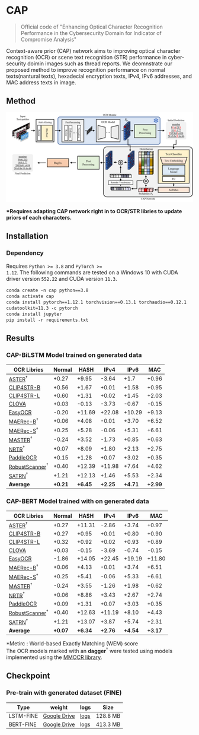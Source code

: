 # CAP
> Official code of "Enhancing Optical Character Recognition Performance in the Cybersecurity Domain for Indicator of Compromise Analysis"  

Context-aware prior (CAP) network aims to improving optical character recognition (OCR) or scene text recognition (STR) performance in cyber-security doimin images such as thread reports. We deomnstrate our proposed method to improve recognition performance on normal texts(nantural texts), hexadecial encryption texts, IPv4, IPv6 addresses, and MAC address texts in image.

## Method
<img src="./CAP.png">

**\*Requires adapting CAP network right in to OCR/STR libries to update priors of each characters.**

## Installation
### Dependency
Requires <code>Python >= 3.8</code> and <code>PyTorch >= 1.12</code>. The following commands are tested on a Windows 10 with CUDA driver version <code>552.22</code> and CUDA version <code>11.3</code>.  

```
conda create -n cap python==3.8
conda activate cap
conda install pytorch==1.12.1 torchvision==0.13.1 torchaudio==0.12.1 cudatoolkit=11.3 -c pytorch
conda install jupyter
pip install -r requirements.txt
```

## Results
<h3>CAP-BiLSTM Model trained on generated data</h3>  

| OCR Libries                                                                                                            | Normal    | HASH      | IPv4      | IPv6      | MAC       |
|------------------------------------------------------------------------------------------------------------------------|-----------|-----------|-----------|-----------|-----------|
| [ASTER](https://github.com/open-mmlab/mmocr/blob/dev-1.x/configs/textrecog/aster/README.md)$^\dagger$                  | +0.27     | +9.95     | -3.64     | +1.7      | +0.96     |
| [CLIP4STR-B](https://github.com/VamosC/CLIP4STR)                                                                       | +0.56     | +1.67     | +0.01     | +1.58     | +0.95     |
| [CLIP4STR-L](https://github.com/VamosC/CLIP4STR)                                                                       | +0.60     | +1.31     | +0.02     | +1.45     | +2.03     |
| [CLOVA](https://github.com/clovaai/deep-text-recognition-benchmark)                                                    | +0.03     | -0.13     | -3.73     | -0.67     | -0.15     |
| [EasyOCR](https://github.com/JaidedAI/EasyOCR)                                                                         | -0.20     | +11.69    | +22.08    | +10.29    | +9.13     |
| [MAERec-B](https://github.com/open-mmlab/mmocr/blob/dev-1.x/configs/textrecog/maerec/README.md)$^\dagger$              | +0.06     | +4.08     | -0.01     | +3.70     | +6.52     |
| [MAERec-S](https://github.com/open-mmlab/mmocr/blob/dev-1.x/configs/textrecog/maerec/README.md)$^\dagger$              | +0.25     | +5.28     | -0.06     | +5.31     | +6.61     |
| [MASTER](https://github.com/open-mmlab/mmocr/blob/dev-1.x/configs/textrecog/master/README.md)$^\dagger$                | -0.24     | +3.52     | -1.73     | +0.85     | +0.63     |
| [NRTR](https://github.com/open-mmlab/mmocr/blob/dev-1.x/configs/textrecog/nrtr/README.md)$^\dagger$                    | +0.07     | +8.09     | +1.80     | +2.13     | +2.75     |
| [PaddleOCR](https://github.com/PaddlePaddle/PaddleOCR)                                                                 | +0.15     | +1.28     | +0.07     | +3.02     | +0.35     |
| [RobustScanner](https://github.com/open-mmlab/mmocr/blob/dev-1.x/configs/textrecog/robust_scanner/README.md)$^\dagger$ | +0.40     | +12.39    | +11.98    | +7.64     | +4.62     |
| [SATRN](https://github.com/open-mmlab/mmocr/blob/dev-1.x/configs/textrecog/satrn/README.md)$^\dagger$                  | +1.21     | +12.13    | +1.46     | +5.53     | +2.34     |
| **Average**                                                                                                            | **+0.21** | **+6.45** | **+2.25** | **+4.71** | **+2.99** |

<h3>CAP-BERT Model trained with on generated data</h3>  

| OCR Libries                                                                                                            | Normal    | HASH      | IPv4      | IPv6      | MAC       |
|------------------------------------------------------------------------------------------------------------------------|-----------|-----------|-----------|-----------|-----------|
| [ASTER](https://github.com/open-mmlab/mmocr/blob/dev-1.x/configs/textrecog/aster/README.md)$^\dagger$                  | +0.27     | +11.31    | -2.86     | +3.74     | +0.97     |
| [CLIP4STR-B](https://github.com/VamosC/CLIP4STR)                                                                       | +0.27     | +0.95     | +0.01     | +0.80     | +0.90     |
| [CLIP4STR-L](https://github.com/VamosC/CLIP4STR)                                                                       | +0.32     | +0.92     | +0.02     | +0.93     | +0.89     |
| [CLOVA](https://github.com/clovaai/deep-text-recognition-benchmark)                                                    | +0.03     | -0.15     | -3.69     | -0.74     | -0.15     |
| [EasyOCR](https://github.com/JaidedAI/EasyOCR)                                                                         | -1.86     | +14.05    | +22.45    | +19.19    | +11.80    |
| [MAERec-B](https://github.com/open-mmlab/mmocr/blob/dev-1.x/configs/textrecog/maerec/README.md)$^\dagger$              | +0.06     | +4.13     | -0.01     | +3.74     | +6.51     |
| [MAERec-S](https://github.com/open-mmlab/mmocr/blob/dev-1.x/configs/textrecog/maerec/README.md)$^\dagger$              | +0.25     | +5.41     | -0.06     | +5.33     | +6.61     |
| [MASTER](https://github.com/open-mmlab/mmocr/blob/dev-1.x/configs/textrecog/master/README.md)$^\dagger$                | -0.24     | +3.55     | -1.26     | +1.98     | +0.62     |
| [NRTR](https://github.com/open-mmlab/mmocr/blob/dev-1.x/configs/textrecog/nrtr/README.md)$^\dagger$                    | +0.06     | +8.86     | +3.43     | +2.67     | +2.74     |
| [PaddleOCR](https://github.com/PaddlePaddle/PaddleOCR)                                                                 | +0.09     | +1.31     | +0.07     | +3.03     | +0.35     |
| [RobustScanner](https://github.com/open-mmlab/mmocr/blob/dev-1.x/configs/textrecog/robust_scanner/README.md)$^\dagger$ | +0.40     | +12.63    | +11.19    | +8.10     | +4.43     |
| [SATRN](https://github.com/open-mmlab/mmocr/blob/dev-1.x/configs/textrecog/satrn/README.md)$^\dagger$                  | +1.21     | +13.07    | +3.87     | +5.74     | +2.31     |
| **Average**                                                                                                            | **+0.07** | **+6.34** | **+2.76** | **+4.54** | **+3.17** |

*Metirc : World-based Exactly Matching (WEM) score  
The OCR models marked with an **dagger**$^\dagger$ were tested using models implemented using the [MMOCR library](https://github.com/open-mmlab/mmocr).


## Checkpoint

### Pre-train with generated dataset (FINE)
| Type      | weight                                                                                             | logs                                 | Size     |
|-----------|----------------------------------------------------------------------------------------------------|--------------------------------------|----------|
| LSTM-FINE | [Google Drive](https://drive.google.com/file/d/1IbgX0RjBreElrJBir3It_PsJxrBaVVXC/view?usp=sharing) | [logs](/logs/logs-cap-lstm-fine.txt) | 128.8 MB |
| BERT-FINE | [Google Drive](https://drive.google.com/file/d/1beu9bkcLji_5eCMNYoRNaM_xuEHo-o00/view?usp=sharing) | logs                                 | 413.3 MB |